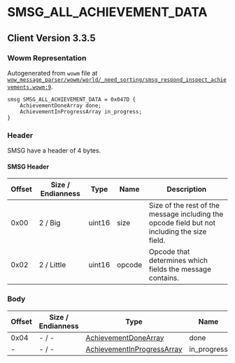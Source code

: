 # SMSG_ALL_ACHIEVEMENT_DATA

## Client Version 3.3.5

### Wowm Representation

Autogenerated from `wowm` file at [`wow_message_parser/wowm/world/_need_sorting/smsg_respond_inspect_achievements.wowm:9`](https://github.com/gtker/wow_messages/tree/main/wow_message_parser/wowm/world/_need_sorting/smsg_respond_inspect_achievements.wowm#L9).
```rust,ignore
smsg SMSG_ALL_ACHIEVEMENT_DATA = 0x047D {
    AchievementDoneArray done;
    AchievementInProgressArray in_progress;
}
```
### Header

SMSG have a header of 4 bytes.

#### SMSG Header

| Offset | Size / Endianness | Type   | Name   | Description |
| ------ | ----------------- | ------ | ------ | ----------- |
| 0x00   | 2 / Big           | uint16 | size   | Size of the rest of the message including the opcode field but not including the size field.|
| 0x02   | 2 / Little        | uint16 | opcode | Opcode that determines which fields the message contains.|

### Body

| Offset | Size / Endianness | Type | Name | Description | Comment |
| ------ | ----------------- | ---- | ---- | ----------- | ------- |
| 0x04 | - / - | [AchievementDoneArray](../spec/achievement-done-array.md) | done |  |  |
| - | - / - | [AchievementInProgressArray](../spec/achievement-in-progress-array.md) | in_progress |  |  |

